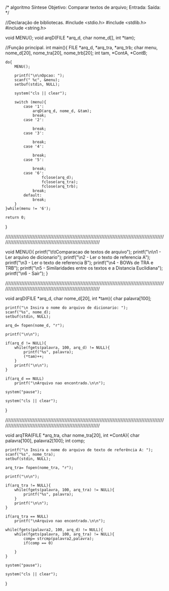 /*              algoritmo
    Síntese
    Objetivo: Comparar textos de arquivo;
    Entrada:
    Saída:                 */


//Declaração de bibliotecas.
#include <stdio.h>
#include <stdlib.h>
#include <string.h>


void MENU();
void arqD(FILE *arq_d, char nome_d[], int *tam);


//Função principal.
int main(){
    FILE *arq_d, *arq_tra, *arq_trb;
    char menu, nome_d[20], nome_tra[20], nome_trb[20];
    int tam, *ContA, *ContB;


    do{
        MENU();

        printf("\n\nOpcao: ");
        scanf(" %c", &menu);
        setbuf(stdin, NULL);

        system("cls || clear");

        switch (menu){
            case '1':
                arqD(arq_d, nome_d, &tam);
                break;
            case '2':

                break;
            case '3':

                break;
            case '4':

                break;
            case '5':

                break;
            case '6':
                    fclose(arq_d);
                    fclose(arq_tra);
                    fclose(arq_trb);
                break;
            default:
                break;
        }
    }while(menu != '6');

    return 0;
}


//////////////////////////////////////////////////////////////////////////////////////////////////////////////////////////////////////////////////////////////


void MENU(){
    printf("\t\tComparacao de textos de arquivo");
    printf("\n\n1 - Ler arquivo de dicionario");
    printf("\n2 - Ler o texto de referencia A");
    printf("\n3 - Ler o texto de referencia B");
    printf("\n4 - BOWs de TRA e TRB");
    printf("\n5 - Similaridades entre os textos e a Distancia Euclidiana");
    printf("\n6 - Sair");
}

//////////////////////////////////////////////////////////////////////////////////////////////////////////////////////////////////////////////////////////////


void arqD(FILE *arq_d, char nome_d[20], int *tam){
    char palavra[100];

    printf("\n Insira o nome do arquivo de dicionario: ");
    scanf("%s", nome_d);
    setbuf(stdin, NULL);

    arq_d= fopen(nome_d, "r");

    printf("\n\n");

    if(arq_d != NULL){
        while(fgets(palavra, 100, arq_d) != NULL){
            printf("%s", palavra);
            (*tam)++;
        }
        printf("\n\n");
    }

    if(arq_d == NULL)
        printf("\nArquivo nao encontrado.\n\n");

    system("pause");

    system("cls || clear");
}


//////////////////////////////////////////////////////////////////////////////////////////////////////////////////////////////////////////////////////////////


void arqTRA(FILE *arq_tra, char nome_tra[20], int *ContA){
    char palavra[100], palavra2[100];
    int comp;

    printf("\n Insira o nome do arquivo de texto de referência A: ");
    scanf("%s", nome_tra);
    setbuf(stdin, NULL);

    arq_tra= fopen(nome_tra, "r");

    printf("\n\n");

    if(arq_tra != NULL){
        while(fgets(palavra, 100, arq_tra) != NULL){
            printf("%s", palavra);
        }
        printf("\n\n");
    }

    if(arq_tra == NULL)
        printf("\nArquivo nao encontrado.\n\n");

    while(fgets(palavra2, 100, arq_d) != NULL){
        while(fgets(palavra, 100, arq_tra) != NULL){
            comp= strcmp(palavra2,palavra);
            if(comp == 0)
                
        }
    }

    system("pause");

    system("cls || clear");

}
